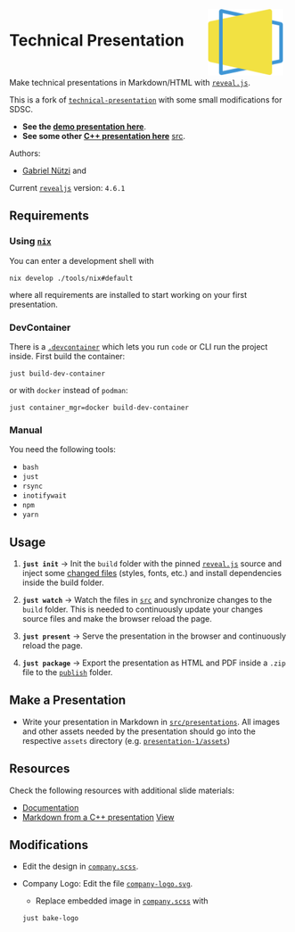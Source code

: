 <img src="docs/logo.svg" style="margin-right: 10pt;width:100pt" align="right">
<h1>Technical Presentation</h1>

<br>

Make technical presentations in Markdown/HTML with
[`reveal.js`](https://github.com/hakimel/reveal.js.git).

This is a fork of
[`technical-presentation`](https://github.com/gabyx/technical-presentation.git)
with some small modifications for SDSC.

- **See the
  [demo presentation here](https://sdsc-ordes.github.io/technical-presentation)**.
- **See some other
  [C++ presentation here](https://gabyx.github.io/tech-pr-cpp-value-catergories)**
  [src](https://github.com/gabyx/tech-pr-cpp-value-catergories).

Authors:

- [Gabriel Nützi](https://github.com/gabyx) and

Current [`revealjs`](https://github.com/hakimel/reveal.js) version: `4.6.1`

## Requirements

### Using [`nix`](https://nixos.org)

You can enter a development shell with

```shell
nix develop ./tools/nix#default
```

where all requirements are installed to start working on your first
presentation.

### DevContainer

There is a [`.devcontainer`](.devcontainer) which lets you run `code` or CLI run
the project inside. First build the container:

```shell
just build-dev-container
```

or with `docker` instead of `podman`:

```shell
just container_mgr=docker build-dev-container
```

### Manual

You need the following tools:

- `bash`
- `just`
- `rsync`
- `inotifywait`
- `npm`
- `yarn`

## Usage

1. **`just init`** -> Init the `build` folder with the pinned
   [`reveal.js`](.gitmodules) source and inject some [changed files](src/mixin)
   (styles, fonts, etc.) and install dependencies inside the build folder.

2. **`just watch`** -> Watch the files in [`src`](src/) and synchronize changes
   to the `build` folder. This is needed to continuously update your changes
   source files and make the browser reload the page.

3. **`just present`** -> Serve the presentation in the browser and continuously
   reload the page.

4. **`just package`** -> Export the presentation as HTML and PDF inside a `.zip`
   file to the [`publish`](publish) folder.

## Make a Presentation

- Write your presentation in Markdown in
  [`src/presentations`](src/presentations). All images and other assets needed
  by the presentation should go into the respective `assets` directory (e.g.
  [`presentation-1/assets`](/src/presentations/presentation-1/assets))

## Resources

Check the following resources with additional slide materials:

- [Documentation](https://revealjs.com/)
- [Markdown from a C++ presentation](https://github.com/gabyx/tech-pr-cpp-value-catergories/blob/main/files/cpp-meeting/Vortrag.md)
  [View](https://gabyx.github.io/tech-pr-cpp-value-catergories)

## Modifications

- Edit the design in [`company.scss`](css/theme/source/company.scss).

- Company Logo: Edit the file
  [`company-logo.svg`](css/theme/source/files/company-logo.svg).

  - Replace embedded image in [`company.scss`](css/theme/source/company.scss)
    with

  ```shell
  just bake-logo
  ```
